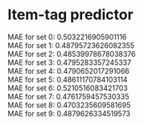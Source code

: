 # Item-tag predictor

MAE for set 0: 0.5032216905901116\
MAE for set 1: 0.48795723626082355\
MAE for set 2: 0.48539978678038376\
MAE for set 3: 0.4795283357245337\
MAE for set 4: 0.4790652017291066\
MAE for set 5: 0.48611170784103114\
MAE for set 6: 0.5210516083421703\
MAE for set 7: 0.4761759457530335\
MAE for set 8: 0.4703235609581695\
MAE for set 9: 0.4879626334519573
